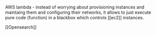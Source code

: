  AWS lambda - instead of worrying about provisioning instances and maintaing them and configuring their networks, it allows to just execute pure code (function) in a blackbox which controls [[ec2]] instances. 

[[Opensearch]]

